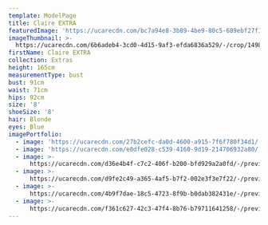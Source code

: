 ```yaml
---
template: ModelPage
title: Claire EXTRA
featuredImage: 'https://ucarecdn.com/bc7a94e8-3b89-4be9-80c5-689ebf27f16a/'
imageThumbnail: >-
  https://ucarecdn.com/6b6adeb4-3cd0-4d15-9af3-efda6836a529/-/crop/1498x1837/109,472/-/preview/
firstName: Claire EXTRA
collection: Extras
height: 165cm
measurementType: bust
bust: 91cm
waist: 71cm
hips: 92cm
size: '8'
shoeSize: '8'
hair: Blonde
eyes: Blue
imagePortfolio:
  - image: 'https://ucarecdn.com/27b2cefc-da0d-4600-a915-7f6f780f34d1/'
  - image: 'https://ucarecdn.com/e0dfe028-c539-4160-9d19-214706932a80/'
  - image: >-
      https://ucarecdn.com/d36e4b4f-c7c2-406f-b200-bfd929a2a0fd/-/preview/-/rotate/90/
  - image: >-
      https://ucarecdn.com/d9fe2c49-a365-4af5-b7f2-002e3f3e7f22/-/preview/-/rotate/90/
  - image: >-
      https://ucarecdn.com/4b9f7dae-18c5-4723-8f9b-b0dab382431e/-/preview/-/rotate/90/
  - image: >-
      https://ucarecdn.com/f361c627-42c3-47f4-8b76-b79711641258/-/preview/-/rotate/90/
---
```


